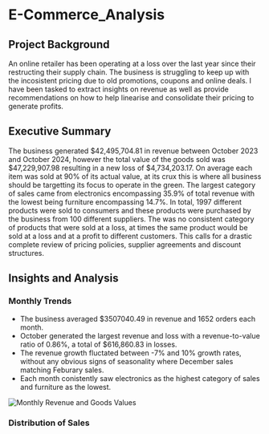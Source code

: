 # E-Commerce_Analysis

## Project Background

An online retailer has been operating at a loss over the last year since their restructing their supply chain. The business is struggling to keep up with the incosistent pricing due to old promotions, coupons and online deals. I have been tasked to extract insights on revenue as well as provide recommendations on how to help linearise and consolidate their pricing to generate profits.

## Executive Summary

The business generated $42,495,704.81 in revenue between October 2023 and October 2024, however the total value of the goods sold was $47,229,907.98 resulting in a new loss of $4,734,203.17. On average each item was sold at 90% of its actual value, at its crux this is where all business should be targetting its focus to operate in the green. The largest category of sales came from electronics encompassing 35.9% of total revenue with the lowest being furniture encompassing 14.7%. In total, 1997 different products were sold to consumers and these products were purchased by the business from 100 different suppliers. The was no consistent category of products that were sold at a loss, at times the same product would be sold at a loss and at a profit to different customers. This calls for a drastic complete review of pricing policies, supplier agreements and discount structures.

## Insights and Analysis

### Monthly Trends
- The business averaged $3507040.49 in revenue and 1652 orders each month.
- October generated the largest revenue and loss with a revenue-to-value ratio of 0.86%, a total of $616,860.83 in losses.
- The revenue growth fluctated between -7% and 10% growth rates, without any obvious signs of seasonality where December sales matching Feburary sales.
- Each month conistently saw electronics as the highest category of sales and furniture as the lowest.

![Monthly Revenue and Goods Values](https://github.com/B-Wu04/E-Commerce_Analysis/blob/11708462df9eba6853762df53411312f9a1a338d/Monthly_Sales_Revenue_Compared_to%20Goods_Value.png})
### Distribution of Sales
